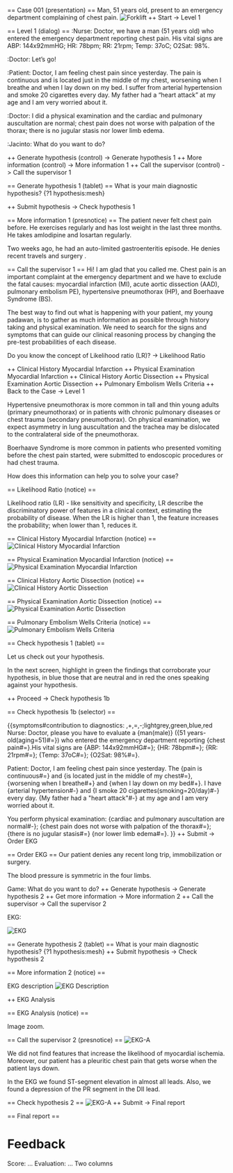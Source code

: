 == Case 001 (presentation) ==
Man, 51 years old, present to an emergency department complaining of chest pain.
![Forklift](images/patient-in-bed.svg)
++ Start -> Level 1

== Level 1 (dialog) ==
:Nurse: Doctor, we have a man (51 years old) who entered the emergency department reporting chest pain. His vital signs are ABP: 144x92mmHG; HR: 78bpm; RR: 21rpm; Temp: 37oC; O2Sat: 98%.

:Doctor: Let’s go!

:Patient: Doctor, I am feeling chest pain since yesterday. The pain is continuous and is located just in the middle of my chest, worsening when I breathe and when I lay down on my bed. I suffer from arterial hypertension and smoke 20 cigarettes every day. My father had a “heart attack” at my age and I am very worried about it. 

:Doctor: I did a physical examination and the cardiac and pulmonary auscultation are normal; chest pain does not worse with palpation of the thorax; there is no jugular stasis nor lower limb edema.

:Jacinto: What do you want to do?

++ Generate hypothesis (control) -> Generate hypothesis 1
++ More information (control) -> More information 1
++ Call the supervisor (control) -> Call the supervisor 1

== Generate hypothesis 1 (tablet) ==
What is your main diagnostic hypothesis?
{?1 hypothesis:mesh}

++ Submit hypothesis -> Check hypothesis 1

== More information 1 (presnotice) ==
The patient never felt chest pain before. He exercises regularly and has lost weight in the last three months. He takes amlodipine and losartan regularly.

Two weeks ago, he had an auto-limited gastroenteritis episode. He denies recent travels and surgery .

== Call the supervisor 1 ==
Hi! I am glad that you called me. Chest pain is an important complaint at the emergency department and we have to exclude the fatal causes: myocardial infarction (MI), acute aortic dissection (AAD), pulmonary embolism PE), hypertensive pneumothorax (HP), and Boerhaave Syndrome (BS).

The best way to find out what is happening with your patient, my young padawan, is to gather as much information as possible through history taking and physical examination. We need to search for the signs and symptoms that can guide our clinical reasoning process by changing the pre-test probabilities of each disease.

Do you know the concept of Likelihood ratio (LR)? -> Likelihood Ratio

++ Clinical History Myocardial Infarction
++ Physical Examination Myocardial Infarction
++ Clinical History Aortic Dissection
++ Physical Examination Aortic Dissection
++ Pulmonary Embolism Wells Criteria
++ Back to the Case -> Level 1


Hypertensive pneumothorax is more common in tall and thin young adults (primary pneumothorax) or in patients with chronic pulmonary diseases or chest trauma (secondary pneumothorax). On physical examination, we expect asymmetry in lung auscultation and the trachea may be dislocated to the contralateral side of the pneumothorax.

Boerhaave Syndrome is more common in patients who presented vomiting before the chest pain started, were submitted to endoscopic procedures or had chest trauma.

How does this information can help you to solve your case?

== Likelihood Ratio (notice) ==

Likelihood ratio (LR) - like sensitivity and specificity, LR describe the discriminatory power of features in a clinical context, estimating the probability of disease. When the LR is higher than 1, the feature increases the probability; when lower than 1, reduces it.

== Clinical History Myocardial Infarction (notice) ==
![Clinical History Myocardial Infarction](images/ebm-clinical-history-myocardial-infarction.png)

== Physical Examination Myocardial Infarction (notice) ==
![Physical Examination Myocardial Infarction](images/ebm-physical-examination-myocardial-infarction.png)

== Clinical History Aortic Dissection (notice) ==
![Clinical History Aortic Dissection](images/ebm-clinical-history-aortic-dissection.png)

== Physical Examination Aortic Dissection (notice) ==
![Physical Examination Aortic Dissection](images/ebm-physical-examination-aortic-dissection.png)

== Pulmonary Embolism Wells Criteria (notice) ==
![Pulmonary Embolism Wells Criteria](images/ebm-pulmonary-embolism-wells-criteria.png)

== Check hypothesis 1 (tablet) ==

Let us check out your hypothesis.

In the next screen, highlight in green the findings that corroborate your hypothesis, 
in blue those that are neutral and in red the ones speaking against your hypothesis.

++ Proceed -> Check hypothesis 1b

== Check hypothesis 1b (selector) ==

{{symptoms#contribution to diagnostics: ,+,=,-;lightgrey,green,blue,red
Nurse: Doctor, please you have to evaluate a {man(male)} ({51 years-old(aging=51)#=}) who entered the emergency department reporting {chest pain#=}.His vital signs are {ABP: 144x92mmHG#=}; {HR: 78bpm#=}; {RR: 21rpm#=}; {Temp: 37oC#=}; {O2Sat: 98%#=}.

Patient: Doctor, I am feeling chest pain since yesterday. The {pain is continuous#=} and {is located just in the middle of my chest#=}, {worsening when I breathe#+} and {when I lay down on my bed#+}. I have {arterial hypertension#-} and {I smoke 20 cigarettes(smoking=20/day)#-} every day. {My father had a "heart attack"#-} at my age and I am very worried about it.

You perform physical examination: {cardiac and pulmonary auscultation are normal#-}; {chest pain does not worse with palpation of the thorax#=}; {there is no jugular stasis#=} {nor lower limb edema#=}.
}}
++ Submit -> Order EKG 

== Order EKG ==
Our patient denies any recent long trip, immobilization or surgery.

The blood pressure is symmetric in the four limbs. 

Game: What do you want to do?
++ Generate hypothesis -> Generate hypothesis 2
++ Get more information -> More information 2
++ Call the supervisor -> Call the supervisor 2

EKG:

![EKG](images/ekg-original.png)

== Generate hypothesis 2 (tablet) ==
What is your main diagnostic hypothesis?
{?1 hypothesis:mesh}
++ Submit hypothesis -> Check hypothesis 2

== More information 2 (notice) ==

EKG description
![EKG Description](images/ekg-description.png)

++ EKG Analysis

== EKG Analysis (notice) ==

Image zoom.

== Call the supervisor 2 (presnotice) ==
![EKG-A](images/ampliacao-eletro.gif)

We did not find features that increase the likelihood of myocardial ischemia. Moreover, our patient has a pleuritic chest pain that gets worse when the patient lays down.

In the EKG we found ST-segment elevation in almost all leads. Also, we found a depression of the PR segment in the DII lead.

== Check hypothesis 2 ==
![EKG-A](images/ampliacao-eletro.gif)
++ Submit -> Final report

== Final report ==
# Feedback
Score: ...
Evaluation: ...
Two columns